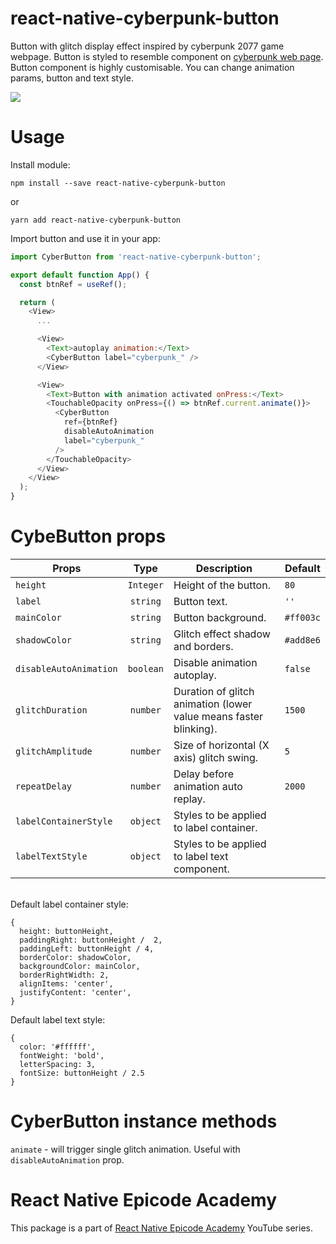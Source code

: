 # react-native-cyberpunk-button
Button with glitch display effect inspired by cyberpunk 2077 game webpage. Button is styled to resemble component on [cyberpunk web page](https://www.cyberpunk.net/).
Button component is highly customisable. You can change animation params, button and text style.


![](Example/)

# Usage
Install module:
```
npm install --save react-native-cyberpunk-button
```

or

```
yarn add react-native-cyberpunk-button
```

Import button and use it in your app:
```js
import CyberButton from 'react-native-cyberpunk-button';

export default function App() {
  const btnRef = useRef();

  return (
    <View>
      ...

      <View>
        <Text>autoplay animation:</Text>
        <CyberButton label="cyberpunk_" />
      </View>

      <View>
        <Text>Button with animation activated onPress:</Text>
        <TouchableOpacity onPress={() => btnRef.current.animate()}>
          <CyberButton
            ref={btnRef}
            disableAutoAnimation
            label="cyberpunk_"
          />
        </TouchableOpacity>
      </View>
    </View>
  );
}
```

# CybeButton props
| Props                | Type          | Description  | Default      |
| --------------------- |:-------------:| ------------ | ------------ |
| `height` | `Integer`     | Height of the button. |`80` |
| `label`  | `string` | Button text.| `''` |
| `mainColor`  | `string` | Button background.| `#ff003c` |
| `shadowColor`  | `string` | Glitch effect shadow and borders.| `#add8e6` |
| `disableAutoAnimation`  | `boolean` | Disable animation autoplay.| `false` |
| `glitchDuration`  | `number` | Duration of glitch animation (lower value means faster blinking).| `1500` |
| `glitchAmplitude`  | `number` | Size of horizontal (X axis) glitch swing.| `5` |
| `repeatDelay`  | `number` | Delay before animation auto replay.| `2000` |
| `labelContainerStyle`  | `object` | Styles to be applied to label container.| |
| `labelTextStyle`  | `object` | Styles to be applied to label text component.| |
\
Default label container style:
```
{
  height: buttonHeight,
  paddingRight: buttonHeight /  2,
  paddingLeft: buttonHeight / 4,
  borderColor: shadowColor,
  backgroundColor: mainColor,
  borderRightWidth: 2,
  alignItems: 'center',
  justifyContent: 'center',
}

```

Default label text style:
```
{
  color: '#ffffff',
  fontWeight: 'bold',
  letterSpacing: 3,
  fontSize: buttonHeight / 2.5
}
```

# CyberButton instance methods
`animate` - will trigger single glitch animation. Useful with `disableAutoAnimation` prop.

# React Native Epicode Academy
This package is a part of [React Native Epicode Academy](https://www.youtube.com/channel/UCjeodJlopQe4b91Y-uS18Ow) YouTube series.